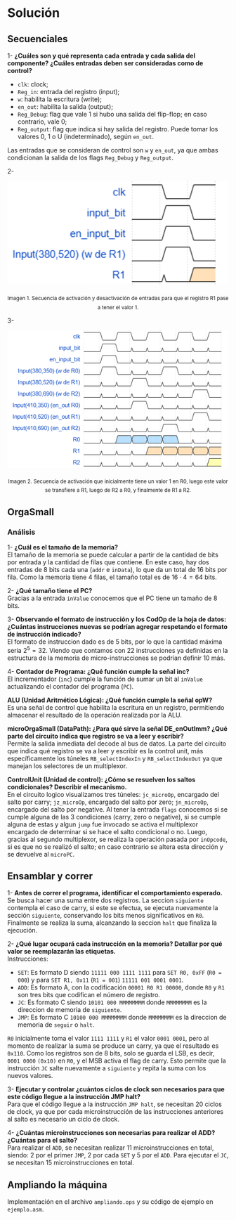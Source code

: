 # Solución

## Secuenciales

1- **¿Cuáles son y qué representa cada entrada y cada salida del componente? ¿Cuáles entradas deben ser consideradas como de control?**  
- `clk`: clock;
- `Reg_in`: entrada del registro (input);
- `w`: habilita la escritura (write);
- `en_out`: habilita la salida (output);
- `Reg_Debug`: flag que vale 1 si hubo una salida del flip-flop; en caso contrario, vale 0;
- `Reg_output`: flag que indica si hay salida del registro. Puede tomar los valores 0, 1 o U (indeterminado), según `en_out`.

Las entradas que se consideran de control son `w` y `en_out`, ya que ambas condicionan la salida de los flags `Reg_Debug` y `Reg_output`.

2- 

<div id="imagen1" align="center">
	<img src="img/Respuesta_ej2_secuenciales.png" alt="Respuesta ejercicio 2 secuenciales" width="600"/>

<sub>Imagen 1. Secuencia de activación y desactivación de entradas para que el registro R1 pase a tener el valor 1.</sub>

</div>

3-

<div id="imagen2" align="center">
	<img src="img/Respuesta_ej3_secuenciales.png" alt="Respuesta ejercicio 3 secuenciales" width="600"/>

<sub>Imagen 2. Secuencia de activación que inicialmente tiene un valor 1 en R0, luego este valor se transfiere a R1, luego de R2 a R0, y finalmente de R1 a R2.</sub>
</div>

## OrgaSmall

### Análisis  
1- **¿Cuál es el tamaño de la memoria?**  
El tamaño de la memoria se puede calcular a partir de la cantidad de bits por entrada y la cantidad de filas que contiene. En este caso, hay dos entradas de 8 bits cada una (`addr` e `inData`), lo que da un total de 16 bits por fila. Como la memoria tiene 4 filas, el tamaño total es de $`16 \cdot 4 = 64`$ bits.

2- **¿Qué tamaño tiene el PC?**  
Gracias a la entrada `inValue` conocemos que el PC tiene un tamaño de 8 bits.

3- **Observando el formato de instrucción y los CodOp de la hoja de datos: ¿Cuántas instrucciones nuevas se podrían agregar respetando el formato de instrucción indicado?**  
El formato de instruccion dado es de 5 bits, por lo que la cantidad máxima seria $`2^5 = 32`$. Viendo que contamos con 22 instrucciones ya definidas en la estructura de la memoria de micro-instrucciones se podrían definir 10 más.

4- 
**Contador de Programa: ¿Qué función cumple la señal inc?**  
El incrementador (`inc`) cumple la función de sumar un bit al `inValue` actualizando el contador del programa (`PC`).

**ALU (Unidad Aritmético Lógica): ¿Qué función cumple la señal opW?**  
Es una señal de control que habilita la escritura en un registro, permitiendo almacenar el resultado de la operación realizada por la ALU.

**microOrgaSmall (DataPath): ¿Para qué sirve la señal DE_enOutImm? ¿Qué parte del circuito indica que registro se va a leer y escribir?**  
Permite la salida inmediata del decode al bus de datos. La parte del circuito que indica qué registro se va a leer y escribir es la control unit, más específicamente los túneles `RB_selectIndexIn` y `RB_selectIndexOut` ya que manejan los selectores de un multiplexor. 

**ControlUnit (Unidad de control): ¿Cómo se resuelven los saltos condicionales? Describir el mecanismo.**  
En el circuito logico visualizamos tres túneles: `jc_microOp`, encargado del salto por carry; `jz_microOp`, encargado del salto por zero; `jn_microOp`, encargado del salto por negative. Al tener la entrada `flags` conocemos si se cumple alguna de las 3 condiciones (carry, zero o negative), si se cumple alguna de estas y algun `jump` fue invocado se activa el multiplexor encargado de determinar si se hace el salto condicional o no. Luego, gracias al segundo multiplexor, se realiza la operación pasada por `inOpcode`, si es que no se realizó el salto; en caso contrario se altera esta dirección y se devuelve al `microPC`.

## Ensamblar y correr

1- **Antes de correr el programa, identificar el comportamiento esperado.**  
Se busca hacer una suma entre dos registros. La seccion `siguiente` contempla el caso de carry, si este se efectua, se ejecuta nuevamente la sección `siguiente`, conservando los bits menos significativos en `R0`. Finalmente se realiza la suma, alcanzando la seccion `halt` que finaliza la ejecución.

2- **¿Qué lugar ocupará cada instrucción en la memoria? Detallar por qué valor se reemplazarán las etiquetas.**  
Instrucciones:  
-  `SET`: Es formato D siendo `11111 000 1111 1111` para `SET R0, 0xFF` (`R0 = 000`) y para `SET R1, 0x11` (`R1 = 001`) `11111 001 0001 0001`.  
- `ADD`: Es formato A, con la codificación `00001 R0 R1 00000`, donde `R0` y `R1` son tres bits que codifican el número de registro.  
- `JC`: Es formato C siendo `10101 000 MMMMMMMM` donde `MMMMMMMM` es la direccion de memoria de `siguiente`.  
- `JMP`: Es formato C `10100 000 MMMMMMMM` donde `MMMMMMMM` es la direccion de memoria de `seguir` o `halt`.  

`R0` inicialmente toma el valor `1111 1111` y `R1` el valor `0001 0001`, pero al momento de realizar la suma se produce un carry, ya que el resultado es `0x110`. Como los registros son de 8 bits, solo se guarda el LSB, es decir, `0001 0000` `(0x10)` en `R0`, y el MSB activa el flag de carry. Esto permite que la instrucción `JC` salte nuevamente a `siguiente` y repita la suma con los nuevos valores.

3- **Ejecutar y controlar ¿cuántos ciclos de clock son necesarios para que este código llegue a la instrucción JMP halt?**  
Para que el código llegue a la instrucción `JMP halt`, se necesitan 20 ciclos de clock, ya que por cada microinstrucción de las instrucciones anteriores al salto es necesario un ciclo de clock.

4- **¿Cuántas microinstrucciones son necesarias para realizar el ADD? ¿Cuántas para el salto?**  
Para realizar el `ADD`, se necesitan realizar 11 microinstrucciones en total, siendo: 2 por el primer `JMP`, 2 por cada `SET` y 5 por el `ADD`. Para ejecutar el `JC`, se necesitan 15 microinstrucciones en total.

## Ampliando la máquina

Implementación en el archivo `ampliando.ops` y su código de ejemplo en `ejemplo.asm`.